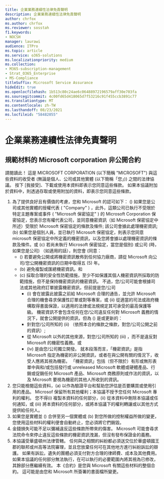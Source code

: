 ```yaml
---
title: 企業業務連續性法律免責聲明
description: 企業業務連續性法律免責聲明
author: chrfox
ms.author: chrfox
ms.reviewer: sosstah
f1.keywords:
- NOCSH
manager: laurawi
audience: ITPro
ms.topic: article
ms.service: o365-solutions
ms.localizationpriority: medium
ms.collection:
- M365-subscription-management
- Strat_O365_Enterprise
- MS-Compliance
titleSuffix: Microsoft Service Assurance
hideEdit: true
ms.openlocfilehash: 1b513c80c24ae6c06488972196579aff30e703fa
ms.sourcegitcommit: 4c00fd65d418065d7f53216c91f455ccb3891c77
ms.translationtype: MT
ms.contentlocale: zh-TW
ms.lasthandoff: 08/23/2021
ms.locfileid: "58482055"
---
```

# <a name="enterprise-business-continuity-management-legal-disclaimer"></a>企業業務連續性法律免責聲明

## <a name="microsoft-corporation-non-disclosure-agreement-for-compliance-materials"></a>規範材料的 Microsoft corporation 非公開合約

請閱讀此！ 這是 MICROSOFT CORPORATION (以下簡稱 "MICROSOFT") 與這些資料的收受者 (無論是個人、公司或其他實體 (以下簡稱「您」)) 之間的法律協議。 按下 [我接受]、下載或使用本資料即表示您同意這些條款。 如果本協議附加於資料中，則透過存取或使用附加的資料，即表示您同意這些條款。

1. 為了提供良好且有價值的考慮，您和 Microsoft 的認可如下： () 如果您是公司或其他實體的授權代表 ( "Company" ) ，此外，這類公司已執行不受限於特定主題專案或事件 ( "Microsoft 保密協定" ) 的 Microsoft Corporation 保密協定，您表示您有權代表公司，並同意機密資訊（如 Microsoft 保密協定中所述）受限於 Microsoft 保密協定的條款及條件; 該公司會據此處理機密資訊; (b) 如果您是個別人員，並已執行 Microsoft 保密協定，則表示您同意 microsoft 保密協定中所定義的機密資訊，以及您將會據以處理機密資訊的條款及條件。或 (c) 若尚未執行 Microsoft 保密協定，當您是個別) 或公司 (時，如果您是公司) （如適用的話），則您會 (同意： 
    -  () 若要避免公開或將機密資訊散佈到任何協力廠商，請從 Microsoft 向公司/您公開機密資訊的日期中取得五 (5) 年。 
    -  (b) 避免複製或匯總機密資訊。和 
    -  (c) 採取合理的安全性防範措施，至少不如保護其個人機密資訊所採取的防範措施，但不是保持機密資訊的機密資訊。 不過，您/公司可能會根據司法或其他政府訂單披露機密資訊，但前提是您/公司 
        -  (i) 會在披露此披露之前給 Microsoft 合理的通告，並允許 Microsoft 合理的機會尋求保護性訂單或對等專案，或 (ii) 從適當的司法或政府機構取得書面保證，以適用的法律或法規規定其可承受的最高保護等級。 機密資訊不會包含任何在您/公司違反任何對 Microsoft 義務的情況下，就會公開提供的資訊，但為 () 是或更新的： 
        - 針對您/公司所知的 (ii) （依照本合約條款之條款，對您/公司公開之前的資訊）;
        - 從 Microsoft 以外的其他來源，對您/公司所知的 (iii) ，而不是違反對 Microsoft 的機密性義務。或
        -  (iv) 是由您/公司獨立開發。 就本段落而言，「機密資訊」是指Microsoft 指定為機密的非公開資訊，或者在與公開有關的情況下，收受人應將其視為機密。 「機密資訊」包括（但不限於）有形或無形表單中與和/或包括發行或 unreleased Microsoft 軟體或硬體產品、行銷或促銷任何 Microsoft 產品、Microsoft 商務原則或作法的資訊，以及 Microsoft 要視為機密的其他人所收到的資訊。
2. 您只能檢閱這些資料，(a) 以作為驗證平台和幫助您評估是否要購買或使用引用的產品。 Microsof 保留所有其他權利；本協議不授予您任何 Microsoft 專利的權利。 您不得(i) 複製本資料的任何部分，(ii) 從本資料中刪除本協議或任何通知，或 (iii) 將本資料的任何部分，或將本協議下的權利轉讓或以其他方式提供給任何人。 
3. 如果您是實體並 () 合併至另一個實體或 (b) 對您所做的控制權益所做的變更，您使用這些材料的權利便會自動終止，您必須將它們銷毀。 
4. 金錢損失可能不足以彌補違反這些條款所帶來的傷害。  Microsoft 可能會尋求法院命令來停止違反這些條款的機密資訊洩漏，但沒有發布保證金的義務。  
5. 本協議受華盛頓州法律管轄。 任何與之相關的糾紛都必須送交位於華盛頓國王郡的聯邦或州高等法院審理，並且您放棄任何可在其他地方進行糾紛訴訟的辯護。 如果有訴訟，遺失的團體必須支付對方合理的律師費、成本及其他費用。 如果本協議的任何部分無法執行，在可以執行的必要範圍內將其視為已修改，其餘部分應繼續有效。 本《合約》是您與 Microsoft 有關這些材料的整個合約。 這可能是由您和 Microsoft 所簽署的書面檔所變更。
